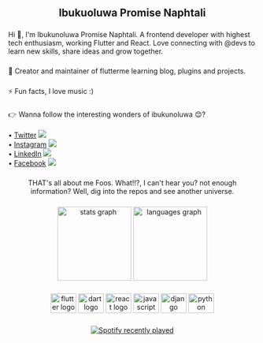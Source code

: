 <h2 align="center">Ibukuoluwa Promise Naphtali</h2>

###

<p align="left">Hi 👋, I'm Ibukunoluwa Promise Naphtali. A frontend developer with highest tech enthusiasm, working Flutter and React. Love connecting with @devs to learn new skills, share ideas and grow together.</p>

###

<p align="left">🔭 Creator and maintainer of flutterme learning blog, plugins and projects.</p>

###

<p align="left">⚡ Fun facts, I love music :)</p>

###

<p align="left">
  👉 Wanna follow the interesting wonders of ibukunoluwa 😊?
  <br><br>
  • <a href="https://twitter.com/ibukunoluwanap/" title="My Twitter Handle">Twitter</a> <img src="https://img.icons8.com/color/24/null/twitter--v1.png" />
  <br>
  • <a href="https://instagram.com/ibukunoluwanap/" title="My Instagram Handle">Instagram</a> <img src="https://img.icons8.com/fluency/24/null/instagram-new.png" />
  <br>
  • <a href="https://www.linkedin.com/in/ibukunoluwanap/" title="My LinkedIn Handle">LinkedIn</a> <img src="https://img.icons8.com/color/24/null/linkedin-2--v1.png" />
  <br>
  • <a href="https://www.facebook.com/ibukunoluwanaphtali" title="My Facebook Handle">Facebook</a> <img src="https://img.icons8.com/color/24/null/facebook-new.png" />
</p>

###

<p align="center">THAT's all about me Foos. What!!?, I can't hear you? not enough information? Well, dig into the repos and see another universe.</p>

###

<div align="center">
  <img src="https://github-readme-stats.vercel.app/api?hide_title=true&hide_rank=true&show_icons=true&include_all_commits=true&count_private=true&disable_animations=false&theme=dracula&locale=en&hide_border=true&username=ibukunoluwanap" height="150" alt="stats graph"  />
  <img src="https://github-readme-stats.vercel.app/api/top-langs?locale=en&hide_title=false&layout=compact&card_width=320&langs_count=5&theme=dracula&hide_border=true&username=ibukunoluwanap" height="150" alt="languages graph"  />
</div>

###

<div align="center">
  <img src="https://cdn.jsdelivr.net/gh/devicons/devicon/icons/flutter/flutter-original.svg" height="40" width="52" alt="flutter logo"  />
  <img src="https://cdn.jsdelivr.net/gh/devicons/devicon/icons/dart/dart-original.svg" height="40" width="52" alt="dart logo"  />
  <img src="https://cdn.jsdelivr.net/gh/devicons/devicon/icons/react/react-original.svg" height="40" width="52" alt="react logo"  />
  <img src="https://cdn.jsdelivr.net/gh/devicons/devicon/icons/javascript/javascript-original.svg" height="40" width="52" alt="javascript logo"  />
  <img src="https://cdn.jsdelivr.net/gh/devicons/devicon/icons/django/django-plain.svg" height="40" width="52" alt="django logo"  />
  <img src="https://cdn.jsdelivr.net/gh/devicons/devicon/icons/python/python-original.svg" height="40" width="52" alt="python logo"  />
</div>

###

<div align="center">
  <a href="https://open.spotify.com/user/vw5lc4rk3xd1gzmoyy06vmdky">
    <img src="https://spotify-recently-played-readme.vercel.app/api?user=vw5lc4rk3xd1gzmoyy06vmdky&count=2&width=500" alt="Spotify recently played"  />
  </a>
</div>

###
